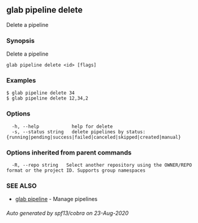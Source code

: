 ## glab pipeline delete

Delete a pipeline

### Synopsis

Delete a pipeline

```
glab pipeline delete <id> [flags]
```

### Examples

```
$ glab pipeline delete 34
$ glab pipeline delete 12,34,2

```

### Options

```
  -h, --help            help for delete
  -s, --status string   delete pipelines by status: {running|pending|success|failed|canceled|skipped|created|manual}
```

### Options inherited from parent commands

```
  -R, --repo string   Select another repository using the OWNER/REPO format or the project ID. Supports group namespaces
```

### SEE ALSO

* [glab pipeline](glab_pipeline.md)	 - Manage pipelines

###### Auto generated by spf13/cobra on 23-Aug-2020
